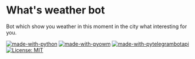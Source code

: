 # What's weather bot
Bot which show you weather in this moment in the city what interesting for you.

[![made-with-python](https://img.shields.io/badge/Made%20with-Python-1f425f.svg)](https://www.python.org/)
[![made-with-pyowm](https://img.shields.io/badge/Made%20with-PyOWM-1f425f.svg)](https://pypi.org/project/pyowm/)
[![made-with-pytelegrambotapi ](https://img.shields.io/badge/Made%20with-pyTelegramBotAPI-1f425f.svg)](https://pypi.org/project/pyTelegramBotAPI/)
[![License: MIT](https://img.shields.io/badge/License-MIT-yellow.svg)](https://opensource.org/licenses/MIT)
